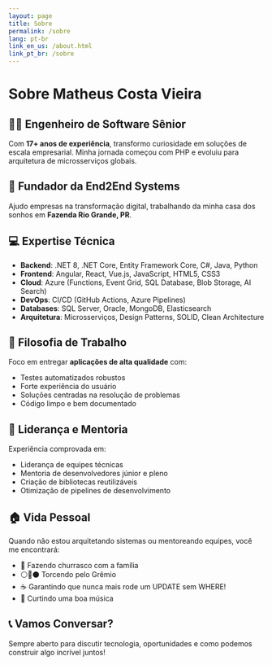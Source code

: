```yaml
---
layout: page
title: Sobre
permalink: /sobre
lang: pt-br
link_en_us: /about.html
link_pt_br: /sobre
---
```


# Sobre Matheus Costa Vieira

## 👨‍💻 Engenheiro de Software Sênior

Com **17+ anos de experiência**, transformo curiosidade em soluções de escala empresarial. Minha jornada começou com PHP e evoluiu para arquitetura de microsserviços globais.

## 🚀 Fundador da End2End Systems

Ajudo empresas na transformação digital, trabalhando da minha casa dos sonhos em **Fazenda Rio Grande, PR**.

## 💻 Expertise Técnica

- **Backend**: .NET 8, .NET Core, Entity Framework Core, C#, Java, Python
- **Frontend**: Angular, React, Vue.js, JavaScript, HTML5, CSS3
- **Cloud**: Azure (Functions, Event Grid, SQL Database, Blob Storage, AI Search)
- **DevOps**: CI/CD (GitHub Actions, Azure Pipelines)
- **Databases**: SQL Server, Oracle, MongoDB, Elasticsearch
- **Arquitetura**: Microsserviços, Design Patterns, SOLID, Clean Architecture

## 🎯 Filosofia de Trabalho

Foco em entregar **aplicações de alta qualidade** com:
- Testes automatizados robustos
- Forte experiência do usuário
- Soluções centradas na resolução de problemas
- Código limpo e bem documentado

## 👥 Liderança e Mentoria

Experiência comprovada em:
- Liderança de equipes técnicas
- Mentoria de desenvolvedores júnior e pleno
- Criação de bibliotecas reutilizáveis
- Otimização de pipelines de desenvolvimento

## 🏠 Vida Pessoal

Quando não estou arquitetando sistemas ou mentoreando equipes, você me encontrará:
- 🥩 Fazendo churrasco com a família
- ⚪🔵⚫ Torcendo pelo Grêmio
- ☕ Garantindo que nunca mais rode um UPDATE sem WHERE!
- 🎵 Curtindo uma boa música

## 📞 Vamos Conversar?

Sempre aberto para discutir tecnologia, oportunidades e como podemos construir algo incrível juntos!
